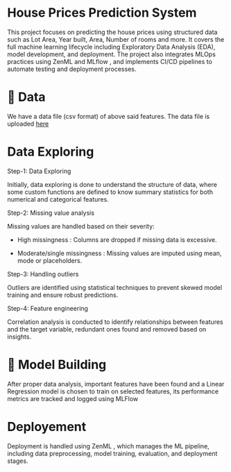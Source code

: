 # House Prices Prediction System

This project focuses on predicting the house prices using structured data such as Lot Area, Year built, Area, Number of rooms and more. It covers the full machine learning lifecycle including Exploratory Data Analysis (EDA), model development, and deployment. The project also integrates MLOps practices using ZenML and MLflow , and implements CI/CD pipelines to automate testing and deployment processes.



# 📁 Data

We have a data file (csv format) of above said features. The data file is uploaded [here](https://github.com/venkatchandu848/House-Prices-prediction-system/tree/main/data)

# Data Exploring

Step-1: Data Exploring

Initially, data exploring is done to understand the structure of data, where some custom functions are defined to know summary statistics for both numerical and categorical features.

Step-2: Missing value analysis

Missing values ​​are handled based on their severity:

- High missingness : Columns are dropped if missing data is excessive.

- Moderate/single missingness : Missing values ​​are imputed using mean, mode or placeholders.

Step-3: Handling outliers

Outliers are identified using statistical techniques to prevent skewed model training and ensure robust predictions.

Step-4: Feature engineering

Correlation analysis is conducted to identify relationships between features and the target variable, redundant ones found and removed based on insights.

# 🤖 Model Building

After proper data analysis, important features have been found and a Linear Regression model is chosen to train on selected features, its performance metrics are tracked and logged using MLFlow

# Deployement

Deployment is handled using ZenML , which manages the ML pipeline, including data preprocessing, model training, evaluation, and deployment stages.




